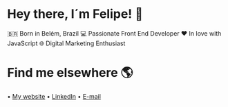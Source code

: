 # Hey there, I´m Felipe! 👋

🇧🇷 Born in Belém, Brazil
💻 Passionate Front End Developer
❤️ In love with JavaScript
🌐 Digital Marketing Enthusiast


# Find me elsewhere 🌎
• <a href="https://felipecatete.com/">My website</a>
• <a href="https://www.linkedin.com/in/felipe-catete/">LinkedIn</a>
• <a href="mailto:catetedev@gmail.com">E-mail</a>
